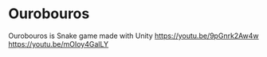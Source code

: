 # Ourobouros
Ourobouros is Snake game made with Unity 
https://youtu.be/9pGnrk2Aw4w
https://youtu.be/mOIoy4GalLY

